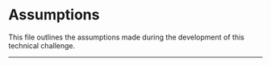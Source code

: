# Assumptions

This file outlines the assumptions made during the development of this technical challenge.

---
